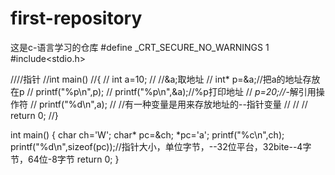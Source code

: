 # first-repository
这是c-语言学习的仓库
#define _CRT_SECURE_NO_WARNINGS 1
#include<stdio.h>

////指针
//int main()
//{
//	int a=10;
//	//&a;取地址
//	int* p=&a;//把a的地址存放在p
//	printf("%p\n",p);
//	printf("%p\n",&a);//%p打印地址
//	*p=20;//*-解引用操作符
//	printf("%d\n",a);
//	//有一种变量是用来存放地址的--指针变量
//
//
//	return 0;
//}

int main()
{
	char ch='W';
	char* pc=&ch;
	*pc='a';
	printf("%c\n",ch);
	printf("%d\n",sizeof(pc));//指针大小，单位字节，--32位平台，32bite--4字节，64位-8字节
	return 0;
}
